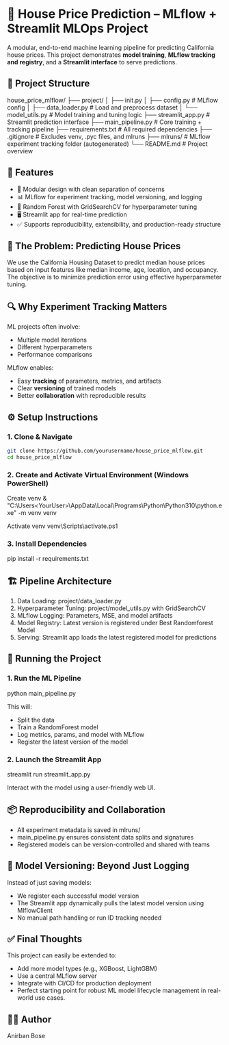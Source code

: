 # 🏡 House Price Prediction – MLflow + Streamlit MLOps Project

A modular, end-to-end machine learning pipeline for predicting California house prices. This project demonstrates **model training**, **MLflow tracking and registry**, and a **Streamlit interface** to serve predictions.


## 📁 Project Structure
house_price_mlflow/
├── project/
│ ├── init.py
│ ├── config.py # MLflow config
│ ├── data_loader.py # Load and preprocess dataset
│ └── model_utils.py # Model training and tuning logic
├── streamlit_app.py # Streamlit prediction interface
├── main_pipeline.py # Core training + tracking pipeline
├── requirements.txt # All required dependencies
├── .gitignore # Excludes venv, .pyc files, and mlruns
├── mlruns/ # MLflow experiment tracking folder (autogenerated)
└── README.md # Project overview

## 📌 Features

- 🔁 Modular design with clean separation of concerns
- 📊 MLflow for experiment tracking, model versioning, and logging
- 🎯 Random Forest with GridSearchCV for hyperparameter tuning
- 🖥️ Streamlit app for real-time prediction
- ✅ Supports reproducibility, extensibility, and production-ready structure


## 🧠 The Problem: Predicting House Prices

We use the California Housing Dataset to predict median house prices based on input features like median income, age, location, and occupancy. The objective is to minimize prediction error using effective hyperparameter tuning.


## 🔍 Why Experiment Tracking Matters

ML projects often involve:
- Multiple model iterations
- Different hyperparameters
- Performance comparisons

MLflow enables:
- Easy **tracking** of parameters, metrics, and artifacts
- Clear **versioning** of trained models
- Better **collaboration** with reproducible results


## ⚙️ Setup Instructions

### 1. Clone & Navigate
```bash
git clone https://github.com/yourusername/house_price_mlflow.git
cd house_price_mlflow
```

### 2. Create and Activate Virtual Environment (Windows PowerShell)
Create venv
& "C:\Users\<YourUser>\AppData\Local\Programs\Python\Python310\python.exe" -m venv venv

Activate venv
venv\Scripts\activate.ps1

### 3. Install Dependencies
pip install -r requirements.txt

## 🏗️ Pipeline Architecture
1. Data Loading: project/data_loader.py
2. Hyperparameter Tuning: project/model_utils.py with GridSearchCV
3. MLflow Logging: Parameters, MSE, and model artifacts
4. Model Registry: Latest version is registered under Best Randomforest Model
5. Serving: Streamlit app loads the latest registered model for predictions

## 🚀 Running the Project
### 1. Run the ML Pipeline
python main_pipeline.py

This will:
- Split the data
- Train a RandomForest model
- Log metrics, params, and model with MLflow
- Register the latest version of the model

### 2. Launch the Streamlit App
streamlit run streamlit_app.py

Interact with the model using a user-friendly web UI.


## 📦 Reproducibility and Collaboration
- All experiment metadata is saved in mlruns/
- main_pipeline.py ensures consistent data splits and signatures
- Registered models can be version-controlled and shared with teams

## 🧬 Model Versioning: Beyond Just Logging
Instead of just saving models:
- We register each successful model version
- The Streamlit app dynamically pulls the latest model version using MlflowClient
- No manual path handling or run ID tracking needed

## ✅ Final Thoughts
This project can easily be extended to:
- Add more model types (e.g., XGBoost, LightGBM)
- Use a central MLflow server
- Integrate with CI/CD for production deployment
- Perfect starting point for robust ML model lifecycle management in real-world use cases.

## 👨‍💻 Author
Anirban Bose